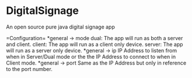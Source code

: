 DigitalSignage
==============

An open source pure java digital signage app

=Configuration=
*general -> mode
dual: The app will run as both a server and client.
client: The app will run as a client only device.
server: The app will run as a server only device.
*general -> ip
IP Address to listen from when in Server/Dual mode or the the IP Address to connect to when in Client mode.
*general -> port
Same as the IP Address but only in reference to the port number.
